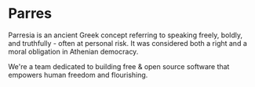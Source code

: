 # Parres

Parresia is an ancient Greek concept referring to speaking freely, boldly, and truthfully - often at personal risk. It was considered both a right and a moral obligation in Athenian democracy.

We're a team dedicated to building free & open source software that empowers human freedom and flourishing.
